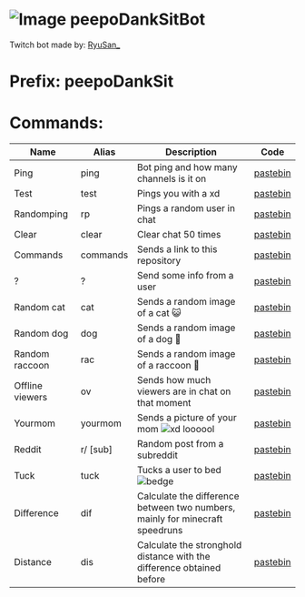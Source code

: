 # ![Image](https://i.imgur.com/DvMoNGA.png) peepoDankSitBot
Twitch bot made by: [RyuSan_](https://twitch.tv/ryusan_)
# **Prefix**: peepoDankSit
# Commands:
| Name | Alias |Description | Code
| --- | --- | --- | --- |
|Ping|ping|Bot ping and how many channels is it on | [pastebin](https://pastebin.com/mUVT4FUA)
|Test|test|Pings you with a xd |[pastebin](https://pastebin.com/ePFdt9rW)
|Randomping|rp|Pings a random user in chat|[pastebin](https://pastebin.com/tVHGxA3m)
|Clear|clear|Clear chat 50 times|[pastebin](https://pastebin.com/Cqdgm2v2)
|Commands|commands|Sends a link to this repository|[pastebin](https://pastebin.com/UB5MsPwt)
|?|?| Send some info from a user|[pastebin](https://pastebin.com/PSVWhn5K)
|Random cat|cat|Sends a random image of a cat 😺|[pastebin](https://pastebin.com/GdKS8fqD)
|Random dog|dog|Sends a random image of a dog 🐶|[pastebin](https://pastebin.com/YjTbA6mz)
|Random raccoon|rac|Sends a random image of a raccoon 🦝|[pastebin](https://pastebin.com/DNb7HrkD)
|Offline viewers|ov|Sends how much viewers are in chat on that moment|[pastebin](https://pastebin.com/UDCANvfj)
|Yourmom|yourmom|Sends a picture of your mom ![xd](https://cdn.frankerfacez.com/emoticon/412807/1) loooool|[pastebin](https://pastebin.com/vgFEXqWX)
|Reddit|r/ [sub]|Random post from a subreddit|[pastebin](https://pastebin.com/fL1N7RmN)
|Tuck|tuck|Tucks a user to bed ![bedge](https://cdn.frankerfacez.com/emoticon/627915/1)|[pastebin](https://pastebin.com/6P13mzMD)
|Difference|dif|Calculate the difference between two numbers, mainly for minecraft speedruns |[pastebin](https://pastebin.com/3CrUaWpY)
|Distance|dis|Calculate the stronghold distance with the difference obtained before|[pastebin](https://pastebin.com/Waqhq7RK)
